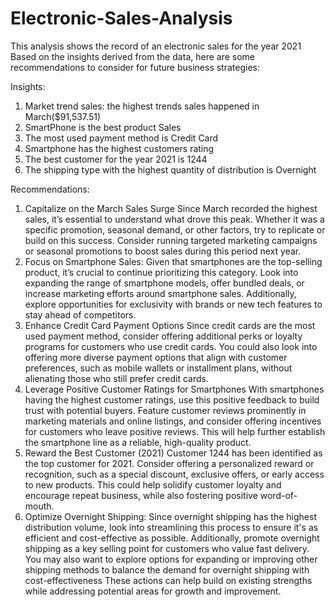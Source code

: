 # Electronic-Sales-Analysis
This analysis shows the record of an electronic sales for the year 2021
Based on the insights derived from the data, here are some recommendations to consider for future business strategies:

Insights:
1. Market trend sales: the highest trends sales happened in March($91,537.51)
2. SmartPhone is the best product Sales
3. The most used payment method is Credit Card
4. Smartphone has the highest customers rating
5. The best customer for the year 2021 is 1244
6. The shipping type with the highest quantity of distribution is Overnight

Recommendations:
1. Capitalize on the March Sales Surge
   Since March recorded the highest sales, it’s essential to understand what drove this peak. Whether it was a specific promotion, seasonal demand, or other factors, try to replicate or build on this success. Consider running targeted marketing campaigns or seasonal promotions to boost sales during this period next year.
2. Focus on Smartphone Sales: 
   Given that smartphones are the top-selling product, it’s crucial to continue prioritizing this category. Look into expanding the range of smartphone models, offer bundled deals, or increase marketing efforts around smartphone sales. Additionally, explore opportunities for exclusivity with brands or new tech features to stay ahead of competitors.
3. Enhance Credit Card Payment Options
   Since credit cards are the most used payment method, consider offering additional perks or loyalty programs for customers who use credit cards. You could also look into offering more diverse payment options that align with customer preferences, such as mobile wallets or installment plans, without alienating those who still prefer credit cards.
4. Leverage Positive Customer Ratings for Smartphones
   With smartphones having the highest customer ratings, use this positive feedback to build trust with potential buyers. Feature customer reviews prominently in marketing materials and online listings, and consider offering incentives for customers who leave positive reviews. This will help further establish the smartphone line as a reliable, high-quality product.
5. Reward the Best Customer (2021) 
   Customer 1244 has been identified as the top customer for 2021. Consider offering a personalized reward or recognition, such as a special discount, exclusive offers, or early access to new products. This could help solidify customer loyalty and encourage repeat business, while also fostering positive word-of-mouth.
6. Optimize Overnight Shipping: Since overnight shipping has the highest distribution volume, look into streamlining this process to ensure it's as efficient and cost-effective as possible. Additionally, promote overnight shipping as a key selling point for customers who value fast delivery. You may also want to explore options for expanding or improving other shipping methods to balance the demand for overnight shipping with cost-effectiveness
These actions can help build on existing strengths while addressing potential areas for growth and improvement.
